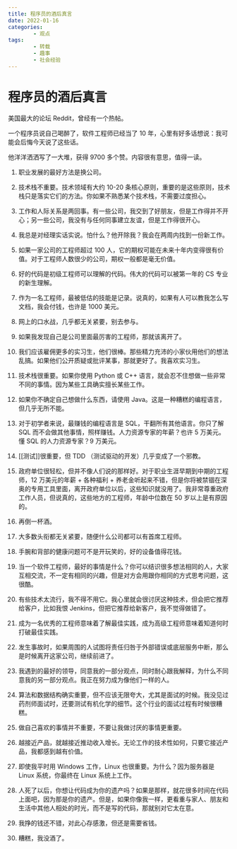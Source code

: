 ```yaml
---
title: 程序员的酒后真言
date: 2022-01-16
categories:
        - 观点
tags:
        - 转载
        - 趣事
        - 社会经验
---
```


# 程序员的酒后真言

美国最大的论坛 Reddit，曾经有一个热帖。

一个程序员说自己喝醉了，软件工程师已经当了 10 年，心里有好多话想说：我可能会后悔今天说了这些话。

他洋洋洒洒写了一大堆，获得 9700 多个赞。内容很有意思，值得一读。

1. 职业发展的最好方法是换公司。

2. 技术栈不重要。技术领域有大约 10-20 条核心原则，重要的是这些原则，技术栈只是落实它们的方法。你如果不熟悉某个技术栈，不需要过度担心。

3. 工作和人际关系是两回事。有一些公司，我交到了好朋友，但是工作得并不开心；另一些公司，我没有与任何同事建立友谊，但是工作得很开心。

4. 我总是对经理实话实说。怕什么？他开除我？我会在两周内找到一份新工作。

5. 如果一家公司的工程师超过 100 人，它的期权可能在未来十年内变得很有价值。对于工程师人数很少的公司，期权一般都是毫无价值。

6. 好的代码是初级工程师可以理解的代码。伟大的代码可以被第一年的 CS 专业的新生理解。

7. 作为一名工程师，最被低估的技能是记录。说真的，如果有人可以教我怎么写文档，我会付钱，也许是 1000 美元。

8. 网上的口水战，几乎都无关紧要，别去参与。

9. 如果我发现自己是公司里面最厉害的工程师，那就该离开了。

10. 我们应该雇佣更多的实习生，他们很棒。那些精力充沛的小家伙用他们的想法乱搞。如果他们公开质疑或批评某事，那就更好了。我喜欢实习生。

11. 技术栈很重要。如果你使用 Python 或 C++ 语言，就会忍不住想做一些非常不同的事情。因为某些工具确实擅长某些工作。

12. 如果你不确定自己想做什么东西，请使用 Java。这是一种糟糕的编程语言，但几乎无所不能。

13. 对于初学者来说，最赚钱的编程语言是 SQL，干翻所有其他语言。你只了解 SQL 而不会做其他事情，照样赚钱。人力资源专家的年薪？也许 5 万美元。懂 SQL 的人力资源专家？9 万美元。

14. [[测试]]很重要，但 TDD （测试驱动的开发）几乎变成了一个邪教。

15. 政府单位很轻松，但并不像人们说的那样好。对于职业生涯早期到中期的工程师，12 万美元的年薪 + 各种福利 + 养老金听起来不错，但是你将被禁锢在深奥的专用工具里面，离开政府单位以后，这些知识就没用了。我非常尊重政府工作人员，但说真的，这些地方的工程师，年龄中位数在 50 岁以上是有原因的。

16. 再倒一杯酒。

17. 大多数头衔都无关紧要，随便什么公司都可以有首席工程师。

18. 手腕和背部的健康问题可不是开玩笑的，好的设备值得花钱。

19. 当一个软件工程师，最好的事情是什么？你可以结识很多想法相同的人，大家互相交流，不一定有相同的兴趣，但是对方会用跟你相同的方式思考问题，这很酷。

20. 有些技术太流行，我不得不用它。我心里就会很讨厌这种技术，但会把它推荐给客户，比如我恨 Jenkins，但把它推荐给新客户，我不觉得做错了。

21. 成为一名优秀的工程师意味着了解最佳实践，成为高级工程师意味着知道何时打破最佳实践。

22. 发生事故时，如果周围的人试图将责任归咎于外部错误或底层服务中断，那么是时候离开这家公司，继续前进了。

23. 我遇到的最好的领导，同意我的一部分观点，同时耐心跟我解释，为什么不同意我的另一部分观点。我正在努力成为像他们一样的人。

24. 算法和数据结构确实重要，但不应该无限夸大，尤其是面试的时候。我没见过药剂师面试时，还要测试有机化学的细节。这个行业的面试过程有时候很糟糕。

25. 做自己喜欢的事情并不重要，不要让我做讨厌的事情更重要。

26. 越接近产品，就越接近推动收入增长。无论工作的技术性如何，只要它接近产品，我都感到越有价值。

27. 即使我平时用 Windows 工作，Linux 也很重要。为什么？因为服务器是 Linux 系统，你最终在 Linux 系统上工作。

28. 人死了以后，你想让代码成为你的遗产吗？如果是那样，就花很多时间在代码上面吧，因为那是你的遗产。但是，如果你像我一样，更看重与家人、朋友和生活中其他人相处的时光，而不是写的代码，那就别对它太在意。

29. 我挣的钱还不错，对此心存感激，但还是需要省钱。

30. 糟糕，我没酒了。
